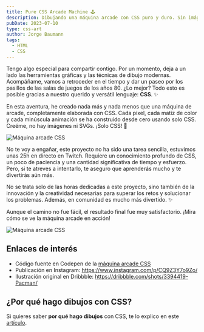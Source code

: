 ```yaml
---
title: Pure CSS Arcade Machine 🕹️
description: Dibujando una máquina arcade con CSS puro y duro. Sin imágenes ni SVGs. Solo CSS. ¿Te ves capaz de hacerlo? Incluye pacman animado. 👾
pubDate: 2023-07-10
type: css-art
author: Jorge Baumann
tags:
  - HTML
  - CSS
---
```


Tengo algo especial para compartir contigo. Por un momento, deja a un lado las herramientas gráficas y las técnicas de dibujo modernas. Acompáñame, vamos a retroceder en el tiempo y dar un paseo por los pasillos de las salas de juegos de los años 80. ¿Lo mejor? Todo esto es posible gracias a nuestro querido y versátil lenguaje: **CSS**. ✨

En esta aventura, he creado nada más y nada menos que una máquina de arcade, completamente elaborada con CSS. Cada pixel, cada matiz de color y cada minúscula animación se ha construido desde cero usando solo CSS. Creéme, no hay imágenes ni SVGs. ¡Solo CSS! 🤯

![Máquina arcade CSS](/blog/pure-css-arcade-machine/arcade.png)

No te voy a engañar, este proyecto no ha sido una tarea sencilla, estuvimos unas 25h en directo en Twitch. Requiere un conocimiento profundo de CSS, un poco de paciencia y una cantidad significativa de tiempo y esfuerzo.  
Pero, si te atreves a intentarlo, te aseguro que aprenderás mucho y te divertirás aún más.

No se trata solo de las horas dedicadas a este proyecto, sino también de la innovación y la creatividad necesarias para superar los retos y solucionar los problemas. Además, en comunidad es mucho más divertido. ✨

Aunque el camino no fue fácil, el resultado final fue muy satisfactorio. ¡Mira cómo se ve la máquina arcade en acción! 

![Máquina arcade CSS](/blog/pure-css-arcade-machine/arcade.gif)

## Enlaces de interés
- Código fuente en Codepen de la [máquina arcade CSS](https://codepen.io/baumannzone/pen/OJWddaa)
- Publicación en Instagram: https://www.instagram.com/p/CQ9Z3Y7o9Zo/
- Ilustración original en Dribbble: https://dribbble.com/shots/3394419-Pacman/

## ¿Por qué hago dibujos con CSS?
Si quieres saber **por qué hago dibujos** con CSS, te lo explico en este [artículo](/blog/dibujar-con-css/).
